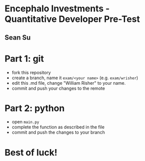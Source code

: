 # Encephalo Investments - Quantitative Developer Pre-Test
## Sean Su

# Part 1: git
- fork this repository
- create a branch, name it `exam/<your name>` (e.g. `exam/wrisher`)
- edit this .md file, change "William Risher" to your name.
- commit and push your changes to the remote

# Part 2: python
- open `main.py`
- complete the function as described in the file
- commit and push the changes to your branch

# Best of luck!
